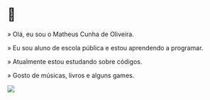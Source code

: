 #  👋
» Olá, eu sou o Matheus Cunha de Oliveira.

» Eu sou aluno de escola pública e estou aprendendo a programar.

» Atualmente estou estudando sobre códigos.

» Gosto de músicas, livros e alguns games.

<img src="https://img.shields.io/badge/GitHub-100000?style=for-the-badge&logo=github&logoColor=white"/>
